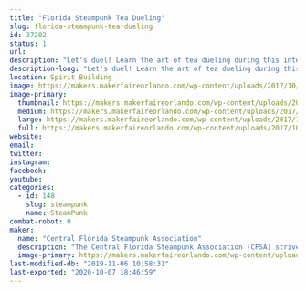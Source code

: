 ```yaml
---
title: "Florida Steampunk Tea Dueling"
slug: florida-steampunk-tea-dueling
id: 37202
status: 1
url: 
description: "Let's duel! Learn the art of tea dueling during this interactive competition of skill and unwavering nerve. "
description-long: "Let's duel! Learn the art of tea dueling during this interactive competition of skill and unwavering nerve. Hosted by the Central Florida Steampunk Association, after a short presentation of the rules, duelists will take their seats to compete. Spaces are limited. Volunteer duelists will have the opportunity to register at the beginning of the duel. Must be 18 years or older. May your biscuits be crisp and your nom absolutely sublime!"
location: Spirit Building
image: https://makers.makerfaireorlando.com/wp-content/uploads/2017/10/Adobe-Spark-3-1-1024x576.jpg
image-primary:
  thumbnail: https://makers.makerfaireorlando.com/wp-content/uploads/2017/10/Adobe-Spark-3-1-150x150.jpg
  medium: https://makers.makerfaireorlando.com/wp-content/uploads/2017/10/Adobe-Spark-3-1-300x169.jpg
  large: https://makers.makerfaireorlando.com/wp-content/uploads/2017/10/Adobe-Spark-3-1-1024x576.jpg
  full: https://makers.makerfaireorlando.com/wp-content/uploads/2017/10/Adobe-Spark-3-1.jpg
website: 
email: 
twitter: 
instagram: 
facebook: 
youtube: 
categories:
  - id: 148
    slug: steampunk
    name: SteamPunk
combat-robot: 0
maker:
  name: "Central Florida Steampunk Association"
  description: "The Central Florida Steampunk Association (CFSA) strives to bring Steampunk to anyone who is interested in the genre, or interested in learning how we make our props and costumes.  Our members have experience in leather working, jewelry making, sewing, prop making, simple wearable electronics, and much more.  We frequently hold classes in an effort to share our knowledge base and encourage learners to try new skills.  We'll have several items on display to showcase some of the skills and classes we have to offer.  "
  image-primary: https://makers.makerfaireorlando.com/wp-content/uploads/2017/10/Adobe-Spark-1-1024x1024.jpg
last-modified-db: "2019-11-06 10:58:31"
last-exported: "2020-10-07 18:46:59"
---
```

